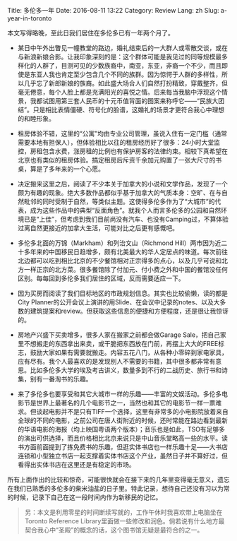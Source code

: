 Title: 多伦多一年
Date: 2016-08-11 13:22
Category: Review
Lang: zh
Slug: a-year-in-toronto

本文写得略晚，至此日我们居住在多伦多已有一年两个月了。

* 某日中午外出瞥见一幢教堂的路边，婚礼结束后的一大群人或零散交谈，或在与新浪新娘合影。让我印象深刻的是：这个群体可能是我见过的同等规模最多样化的人群了，目测可见的少数族裔中，南亚，东亚，非裔一个不少，而且即使是东亚人我也肯定至少包含几个不同的族群。因为惊愕于人群的多样性，所以几乎忘了新郎新娘的族裔。如此盛大场合人们自然打扮精致，穿戴整齐，但毫无倦意，每个人脸上都是充满阳光的喜悦之情。后来每当我脑中浮现这个情景，我都试图用第三套人民币的十元币值背面的图案来称呼它——“民族大团结”。只是相比表情僵硬、符号化的脸谱，这婚礼的场景才更符合我心中理想的和睦形象。

* 租房体验不错，这里的“公寓”均由专业公司管理，虽说入住有一定门槛（通常需要本地有担保人），但体验相比以往的租房经历好了很多：24小时大堂监控，房租包含水费，涨房租的比例也有保护房客的法律约束。相较下真希望在北京也有类似的租房体验。搞定租房后斥资千余加元购置了一张大尺寸的书桌，算是了多年来的一个心愿。

* 决定搬来这里之后，阅读了不少本关于加拿大的小说和文学作品，发现了一个颇为有趣的现象。绝大多数作品都似乎基于加拿大的气质本身：空旷、在与自然毗邻的同时受制于自然，等类似主题。这使得多伦多作为了“大城市”的代表，成为这些作品中的典型“反面角色”。就我个人而言多伦多的公园和自然环境已是“上佳”，但考虑到我们目前尚没有汽车、也没有Camping过，不算体验过离自然更接近的加拿大生活，可能对比之后更有感慨吧。

* 多伦多北面的万锦（Markham）和列治文山（Richmond Hill）两市因为近二十多年来的中国移民日趋增多，颇有北美最大的华人定居点的味道。每次前往北边都可以吃到相比北京的不少餐馆相对正宗得多的点心，以及几乎可说和北方一样正宗的北方菜。很多餐馆除了付加元、付小费之外和中国的餐馆没任何区别。每每回到多伦多我们居住的区域，反而需要适应一下。

* 因为买房而阅读了我们目标地区的市政规划信息。其实也比较偷懒，读的都是City Planner的公开会议上演讲的用Slide、在会议中记录的notes、以及大多数的建筑提案和review。但获取这些信息的便捷和方便程度，还是很让我惊讶的。

* 房地产兴盛下买卖增多，很多人家在搬家之前都会做Garage Sale，把自己家里不想搬走的东西拿出来卖，或干脆把东西放在门前，再摆上大大的FREE标志，鼓励大家如果有需要就搬走。内容五花八门，从各种小零碎到家电家具，应有尽有。我个人最喜欢的是发现别人不需要的书籍，其中很多都非常有意思。比如多伦多大学的埃及考古讲义，数量多到不行的二战历史、旅行书和诗集，别有一番淘书的乐趣。

* 来了多伦多也要享受和其它大城市一样的乐趣——丰富的文娱活动。多伦多电影节是世界上最著名的几个电影节之一，当然也和其它的电影节一样一票难求。但谈起电影并不是只有TIFF一个选择，这里有非常多的小电影院放着来自全球的不同的电影，之前公司在唐人街附近的时候，还时常能在路边看到最新的华语电影的海报（均上映国粤语两个版本）；音乐也是如此，TSO有足够多的演出可供选择，而且价格相比北京来说只是中山音乐堂略高一些的水平。读书方面前面提到了拣免费书的乐趣，但逛实体书店也一样乐趣十足——大书店连锁和小型独立书店一起支撑着实体书店这个产业，虽然日子并不算好过，但看得出实体书店在这里还是有稳定的市场。

所有上面作出的比较和惊奇，可能很快就会在接下来的几年里变得毫无意义，遗忘在我们已熟悉的多伦多的柴米油盐的日子里。特此记录，想待自己还没有习以为常的时候，记录下自己在这一段时间内作为新移民的记忆。

> 另：本文是利用零星的时间断续写就的，工作午休时我喜欢带上电脑坐在Toronto Reference Library里面做一些修改和润色。倘若说有什么地方最契合我心中“圣殿”的概念的话，这个图书馆无疑是最符合的之一。

